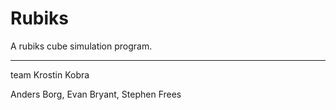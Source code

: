 Rubiks
======

A rubiks cube simulation program.

-----
team Krostin Kobra

Anders Borg, Evan Bryant, Stephen Frees
